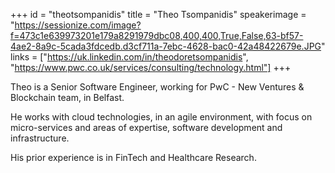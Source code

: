 +++
id = "theotsompanidis"
title = "Theo Tsompanidis"
speakerimage = "https://sessionize.com/image?f=473c1e639973201e179a8291979dbc08,400,400,True,False,63-bf57-4ae2-8a9c-5cada3fdcedb.d3cf711a-7ebc-4628-bac0-42a48422679e.JPG"
links = ["https://uk.linkedin.com/in/theodoretsompanidis", "https://www.pwc.co.uk/services/consulting/technology.html"]
+++

Theo is a Senior Software Engineer, working for PwC - New Ventures & Blockchain team, in Belfast. 

He works with cloud technologies, in an agile environment, with focus on micro-services and areas of expertise, software development and infrastructure. 

His prior experience is in FinTech and Healthcare Research.